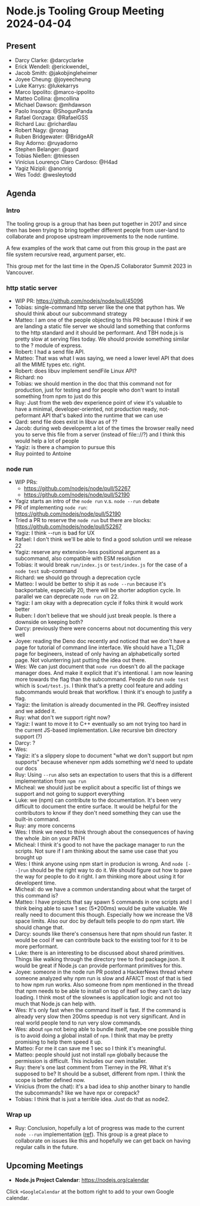 # Node.js  Tooling Group Meeting 2024-04-04

## Present

* Darcy Clarke: @darcyclarke
* Erick Wendell: @erickwendel_
* Jacob Smith: @jakobjingleheimer
* Joyee Cheung: @joyeecheung
* Luke Karrys: @lukekarrys
* Marco Ippolito: @marco-ippolito
* Matteo Collina: @mcollina
* Michael Dawson: @mhdawson
* Paolo Insogna: @ShogunPanda
* Rafael Gonzaga: @RafaelGSS
* Richard Lau: @richardlau
* Robert Nagy: @ronag
* Ruben Bridgewater: @BridgeAR
* Ruy Adorno: @ruyadorno
* Stephen Belanger: @qard
* Tobias Nießen: @tniessen
* Vinícius Lourenço Claro Cardoso: @H4ad
* Yagiz Nizipli: @anonrig
* Wes Todd: @wesleytodd

## Agenda

### Intro

The tooling group is a group that has been put together in 2017 and since then has been trying to bring together different people from user-land to collaborate and propose upstream improvements to the node runtime.

A few examples of the work that came out from this group in the past are file system recursive read, argument parser, etc.

This group met for the last time in the OpenJS Collaborator Summit 2023 in Vancouver.

### http static server

- WIP PR: https://github.com/nodejs/node/pull/45096
- Tobias: single-command http server like the one that python has. We should think about our subcommand strategy
- Matteo: I am one of the people objecting to this PR because I think if we are landing a static file server we should land something that conforms to the http standard and it should be performant. And TBH node.js is pretty slow at serving files today. We should provide something similar to the ? module of express.
- Robert: I had a send file API.
- Matteo: That was what I was saying, we need a lower level API that does all the MIME types etc. right.
- Robert: does libuv implement sendFile Linux API?
- Richard: no
- Tobias: we should mention in the doc that this command not for production, just for testing and for people who don't want to install something from npm to just do this
- Ruy: Just from the web dev experience point of view it's valuable to have a minimal, developer-oriented, not production ready, not-peformant API that's baked into the runtime that we can use
- Qard: send file does exist in libuv as of ??
- Jacob: during web developemt a lot of the times the browser really need you to serve this file from a server (instead of file:://?) and I think this would help a lot of people
- Yagiz: is there a champion to pursue this
- Ruy pointed to Antoine

### node run

- WIP PRs:
  - https://github.com/nodejs/node/pull/52267
  - https://github.com/nodejs/node/pull/52190
- Yagiz starts an intro of the `node run` v.s. `node --run` debate
- PR of implementing `node run`: https://github.com/nodejs/node/pull/52190
- Tried a PR to reserve the `node run` but there are blocks: https://github.com/nodejs/node/pull/52267
- Yagiz: I think --run is bad for UX
- Rafael: I don't think we'll be able to find a good solution until we release 22
- Yagiz: reserve any extension-less positional argument as a subcommand, also compatible with ESM resolution
- Tobias: it would break `run/index.js` or `test/index.js` for the case of a `node test` sub-command
- Richard: we should go through a deprecation cycle
- Matteo: I would be better to ship it as `node --run` because it's backportable, especially 20, there will be shorter adoption cycle. In parallel we can deprecate `node run` on 22.
- Yagiz: I am okay with a deprecation cycle if folks think it would work better
- Ruben: I don't believe that we should just break people. Is there a downside on keeping both?
- Darcy: previously there were concerns about not documenting this very well
- Joyee: reading the Deno doc recently and noticed that we don't have a page for tutorial of command line interface. We should have a TL;DR page for begineers, instead of only having an alphabetically sorted page. Not volunterring just putting the idea out there.
- Wes: We can just document that `node run` doesn't do all the package manager does. And make it explicit that it's intentional. I am now leaning more towards the flag than the subcommand. People do run `node test` which is `$cwd/test.js`. I think that's a pretty cool feature and adding subcommands would break that workflow. I think it's enough to justify a flag.
- Yagiz: the limitation is already documented in the PR. Geoffrey insisted and we added it.
- Ruy: what don't we support right now?
- Yagiz: I want to move it to C++ eventually so am not trying too hard in the current JS-based implementation. Like recursive bin directory support (?)
- Darcy: ?
- Wes: 
- Yagiz: it's a slippery slope to document "what we don't support but npm supports" because whenever npm adds something we'd need to update our docs
- Ruy: Using `--run` also sets an expectation to users that this is a different implementation from `npm run`
- Micheal: we should just be explicit about a specific list of things we support and not going to support everything
- Luke: we (npm) can contribute to the documentation. It's been very difficult to document the entire surface. It would be helpful for the contributors to know if they don't need something they can use the built-in command.
- Ruy: any more concerns
- Wes: I think we need to think through about the consequences of having the whole .bin on your PATH
- Micheal: I think it's good to not have the package manager to run the scripts. Not sure if I am thinking about the same use case that you brought up
- Wes: I think anyone using npm start in producion is wrong. And `node [--]run` should be the right way to do it. We should figure out how to pave the way for people to do it right. I am thinking more about using it for developent time.
- Micheal: do we have a common understanding about what the target of this command is?
- Matteo: I have projects that say spawn 5 commands in one scripts and I think being able to save 1 sec (5\*200ms) would be quite valuable. We really need to document this though. Especially how we increase the V8 space limits. Also our doc by default tells people to do npm start. We should change that.
- Darcy: sounds like there's consensus here that npm should run faster. It would be cool if we can contribute back to the existing tool for it to be more performant.
- Luke: there is an interesting to be discussed about shared primitives. Things like walking through the directory tree to find package.json. It would be great if Node.js can provide performant primitives for this.
- Joyee: someone in the node run PR posted a HackerNews thread where someone analyzed why npm run is slow and AFAICT most of that is tied to how npm run works. Also someone from npm mentioned in the thread that npm needs to be able to install on top of itself so they can't do lazy loading. I think most of the slownees is application logic and not too much that Node.js can help with.
- Wes: It's only fast when the command itself is fast. If the command is already very slow then 200ms speedup is not very significant. And in real world people tend to run very slow commands.
- Wes: about `npm` not being able to bundle itself, maybe one possible thing is to avoid doing a global install of `npm`. I think that may be pretty promising to help them speed it up.
- Matteo: For me it can save me 1 sec so I think it's meaningful.
- Matteo: people should just not install `npm` globally because the permission is difficult. This includes our own installer.
- Ruy: there's one last comment from Tierney in the PR. What it's supposed to be? It should be a subset, different from npm. I think the scope is better defined now.
- Vinicius (from the chat): it's a bad idea to ship another binary to handle the subcommands? like we have npx or corepack?
- Tobias: I think that is just a terrible idea. Just do that as node2.

### Wrap up

- Ruy: Conclusion, hopefully a lot of progress was made to the current `node --run` implementation ([ref](https://github.com/nodejs/node/pull/52190)). This group is a great place to collaborate on issues like this and hopefully we can get back on having regular calls in the future.

## Upcoming Meetings

* **Node.js Project Calendar**: <https://nodejs.org/calendar>

Click `+GoogleCalendar` at the bottom right to add to your own Google calendar.

